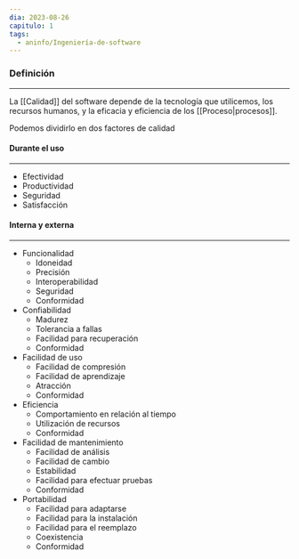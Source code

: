 ```yaml
---
dia: 2023-08-26
capitulo: 1
tags:
  - aninfo/Ingeniería-de-software
---
```

### Definición
---
La [[Calidad]] del software depende de la tecnología que utilicemos, los recursos humanos, y la eficacia y eficiencia de los [[Proceso|procesos]].

Podemos dividirlo en dos factores de calidad

#### Durante el uso
---
* Efectividad
* Productividad
* Seguridad
* Satisfacción

#### Interna y externa
---
* Funcionalidad
	* Idoneidad
	* Precisión
	* Interoperabilidad
	* Seguridad
	* Conformidad
* Confiabilidad
	* Madurez
	* Tolerancia a fallas
	* Facilidad para recuperación
	* Conformidad
* Facilidad de uso
	* Facilidad de compresión
	* Facilidad de aprendizaje
	* Atracción
	* Conformidad
* Eficiencia
	* Comportamiento en relación al tiempo
	* Utilización de recursos
	* Conformidad
* Facilidad de mantenimiento
	* Facilidad de análisis
	* Facilidad de cambio
	* Estabilidad
	* Facilidad para efectuar pruebas
	* Conformidad
* Portabilidad
	* Facilidad para adaptarse
	* Facilidad para la instalación
	* Facilidad para el reemplazo
	* Coexistencia
	* Conformidad
